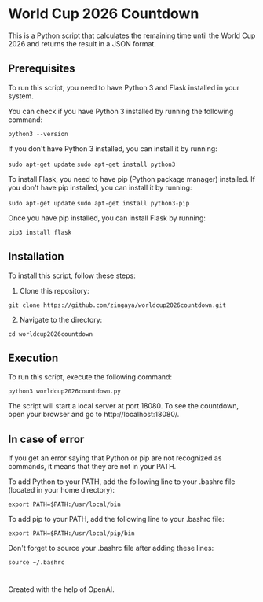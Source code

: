 # World Cup 2026 Countdown

This is a Python script that calculates the remaining time until the World Cup 2026 and returns the result in a JSON format.

## Prerequisites

To run this script, you need to have Python 3 and Flask installed in your system.

You can check if you have Python 3 installed by running the following command:

`python3 --version`

If you don't have Python 3 installed, you can install it by running:

`sudo apt-get update`
`sudo apt-get install python3`

To install Flask, you need to have pip (Python package manager) installed. If you don't have pip installed, you can install it by running:

`sudo apt-get update`
`sudo apt-get install python3-pip`

Once you have pip installed, you can install Flask by running:

`pip3 install flask`

## Installation

To install this script, follow these steps:

1. Clone this repository:

`git clone https://github.com/zingaya/worldcup2026countdown.git`

2. Navigate to the directory:

`cd worldcup2026countdown`

## Execution

To run this script, execute the following command:

`python3 worldcup2026countdown.py`

The script will start a local server at port 18080. To see the countdown, open your browser and go to http://localhost:18080/.

## In case of error

If you get an error saying that Python or pip are not recognized as commands, it means that they are not in your PATH.

To add Python to your PATH, add the following line to your .bashrc file (located in your home directory):

`export PATH=$PATH:/usr/local/bin`

To add pip to your PATH, add the following line to your .bashrc file:

`export PATH=$PATH:/usr/local/pip/bin`

Don't forget to source your .bashrc file after adding these lines:

`source ~/.bashrc`

#

Created with the help of OpenAI.

